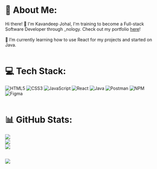 # 💫 About Me:
Hi there! 👋 I'm Kavandeep Johal, I'm training to become a Full-stack Software Developer through _nology. Check out my portfolio [here](https://kav97.github.io/Kavandeep-Portfolio/)! <br/><br/>
🔭 I’m currently learning how to use React for my projects and started on Java.<br/><br/>

# 💻 Tech Stack:
![HTML5](https://img.shields.io/badge/html5-%23E34F26.svg?style=for-the-badge&logo=html5&logoColor=white) 
![CSS3](https://img.shields.io/badge/css3-%231572B6.svg?style=for-the-badge&logo=css3&logoColor=white)
![JavaScript](https://img.shields.io/badge/javascript-%23323330.svg?style=for-the-badge&logo=javascript&logoColor=%23F7DF1E)
![React](https://img.shields.io/badge/react-%2320232a.svg?style=for-the-badge&logo=react&logoColor=%2361DAFB) 
![Java](https://img.shields.io/badge/java-%23ED8B00.svg?style=for-the-badge&logo=java&logoColor=white) 
![Postman](https://img.shields.io/badge/Postman-FF6C37?style=for-the-badge&logo=postman&logoColor=white) 
![NPM](https://img.shields.io/badge/NPM-%23000000.svg?style=for-the-badge&logo=npm&logoColor=white)
![Figma](https://img.shields.io/badge/figma-%23F24E1E.svg?style=for-the-badge&logo=figma&logoColor=white) 
<br/><br/>

# 📊 GitHub Stats:
![](https://github-readme-stats.vercel.app/api?username=kav97&theme=radical&hide_border=true&include_all_commits=false&count_private=false)<br/>
![](https://github-readme-streak-stats.herokuapp.com/?user=kav97&theme=radical&hide_border=true)<br/>
![](https://github-readme-stats.vercel.app/api/top-langs/?username=kav97&theme=radical&hide_border=true&include_all_commits=false&count_private=false&layout=compact)<br/><br/>

[![](https://visitcount.itsvg.in/api?id=kav97&icon=0&color=0)](https://visitcount.itsvg.in)
